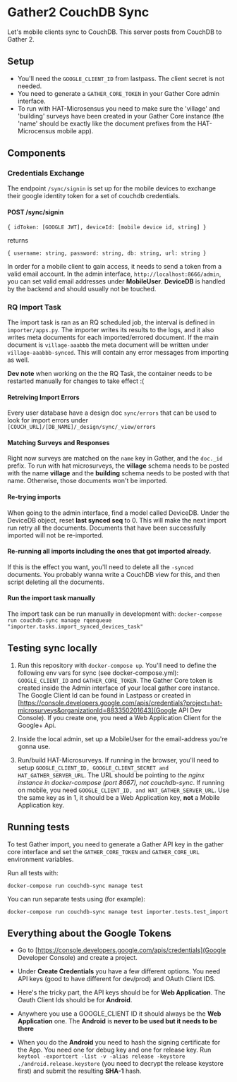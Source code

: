 Gather2 CouchDB Sync
==========

Let's mobile clients sync to CouchDB. This server posts from CouchDB to Gather 2.

Setup
----

- You'll need the `GOOGLE_CLIENT_ID` from lastpass. The client secret is not needed.
- You need to generate a `GATHER_CORE_TOKEN` in your Gather Core admin interface.
- To run with HAT-Microsensus you need to make sure the 'village' and 'building' surveys have been created in your Gather Core instance (the 'name' should be exactly like the document prefixes from the HAT-Microcensus mobile app).

Components
----

### Credentials Exchange

The endpoint `/sync/signin` is set up for the mobile devices to exchange their google identity token for a set of couchdb credentials.

#### POST /sync/signin

```
{ idToken: [GOOGLE JWT], deviceId: [mobile device id, string] }
```

returns

```
{ username: string, password: string, db: string, url: string }
```

In order for a mobile client to gain access, it needs to send a token from a valid email account. In the admin interface, `http://localhost:8666/admin`, you can set valid email addresses under **MobileUser**. **DeviceDB** is handled by the backend and should usually not be touched.

### RQ Import Task

The import task is ran as an RQ scheduled job, the interval is defined in `importer/apps.py`. The importer writes its results to the logs, and it also writes meta documents for each imported/errored document. If the main document is `village-aaabbb` the meta document will be written under `village-aaabbb-synced`. This will contain any error messages from importing as well.

**Dev note** when working on the the RQ Task, the container needs to be restarted manually for changes to take effect :(

#### Retreiving Import Errors

Every user database have a design doc `sync/errors` that can be used to look for import errors under `[COUCH_URL]/[DB_NAME]/_design/sync/_view/errors`

#### Matching Surveys and Responses

Right now surveys are matched on the `name` key in Gather, and the `doc._id` prefix. To run with hat microsurveys, the **village** schema needs to be posted with the name **village** and the **building** schema needs to be posted with that name. Otherwise, those documents won't be imported.

#### Re-trying imports

When going to the admin interface, find a model called DeviceDB. Under the DeviceDB object, reset **last synced seq** to 0. This will make the next import run retry all the documents. Documents that have been successfully imported will not be re-imported.

#### Re-running all imports including the ones that got imported already.
If this is the effect you want, you'll need to delete all the `-synced` documents. You probably wanna write a CouchDB view for this, and then script deleting all the documents.

#### Run the import task manually
The import task can be run manually in development with: `docker-compose run couchdb-sync manage rqenqueue "importer.tasks.import_synced_devices_task"`

Testing sync locally
----

1. Run this repository with `docker-compose up`. You'll need to define the following env vars for sync (see docker-compose.yml): `GOOGLE_CLIENT_ID` and `GATHER_CORE_TOKEN`. The Gather Core token is created inside the Admin interface of your local gather core instance. The Google Client Id can be found in Lastpass or created in [https://console.developers.google.com/apis/credentials?project=hat-microsurveys&organizationId=883350201643](Google API Dev Console). If you create one, you need a Web Application Client for the Google+ Api.

2. Inside the local admin, set up a MobileUser for the email-address you're gonna use.

3. Run/build HAT-Microsurveys. If running in the browser, you'll need to setup `GOOGLE_CLIENT_ID, GOOGLE_CLIENT_SECRET and HAT_GATHER_SERVER_URL`. The URL should be pointing to *the nginx instance in docker-compose (port 8667), not couchdb-sync*. If running on mobile, you need `GOOGLE_CLIENT_ID, and HAT_GATHER_SERVER_URL`. Use the same key as in 1, it should be a Web Application key, **not** a Mobile Application key.

Running tests
-----

To test Gather import, you need to generate a Gather API key in the gather core interface and set the `GATHER_CORE_TOKEN` and `GATHER_CORE_URL` environment variables.

Run all tests with:

`docker-compose run couchdb-sync manage test`

You can run separate tests using (for example):

`docker-compose run couchdb-sync manage test importer.tests.test_import`

Everything about the Google Tokens
-------

- Go to [https://console.developers.google.com/apis/credentials](Google Developer Console) and create a project.

- Under **Create Credentials** you have a few different options. You need API keys (good to have different for dev/prod) and OAuth Client IDS.
- Here's the tricky part, the API keys should be for **Web Application**. The Oauth Client Ids should be for **Android**.

- Anywhere you use a GOOGLE_CLIENT ID it should always be the **Web Application** one. The **Android** is **never to be used but it needs to be there**

- When you do the **Android** you need to hash the signing certificate for the App. You need one for debug key and one for release key. Run `keytool -exportcert -list -v -alias release -keystore ./android.release.keystore` (you need to decrypt the release keystore first) and submit the resulting **SHA-1** hash.
